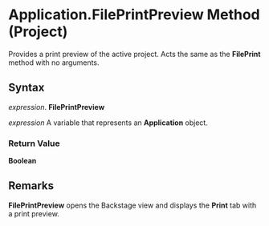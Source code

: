 
# Application.FilePrintPreview Method (Project)

Provides a print preview of the active project. Acts the same as the  **FilePrint** method with no arguments.


## Syntax

 _expression_. **FilePrintPreview**

 _expression_ A variable that represents an **Application** object.


### Return Value

 **Boolean**


## Remarks

 **FilePrintPreview** opens the Backstage view and displays the **Print** tab with a print preview.

